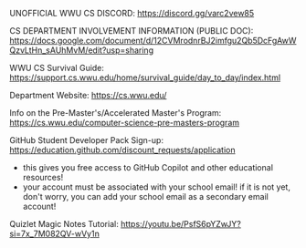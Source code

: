 UNOFFICIAL WWU CS DISCORD: https://discord.gg/varc2vew85

CS DEPARTMENT INVOLVEMENT INFORMATION (PUBLIC DOC): https://docs.google.com/document/d/12CVMrodnrBJ2imfgu2Qb5DcFgAwWQzvLtHn_sAUhMvM/edit?usp=sharing

WWU CS Survival Guide: https://support.cs.wwu.edu/home/survival_guide/day_to_day/index.html

Department Website: https://cs.wwu.edu/

Info on the Pre-Master's/Accelerated Master's Program: https://cs.wwu.edu/computer-science-pre-masters-program

GitHub Student Developer Pack Sign-up: https://education.github.com/discount_requests/application
  - this gives you free access to GitHub Copilot and other educational resources!
  - your account must be associated with your school email! if it is not yet, don't worry, you can add your school email as a secondary email account!

Quizlet Magic Notes Tutorial: https://youtu.be/PsfS6pYZwJY?si=7x_7M082QV-wVy1n

